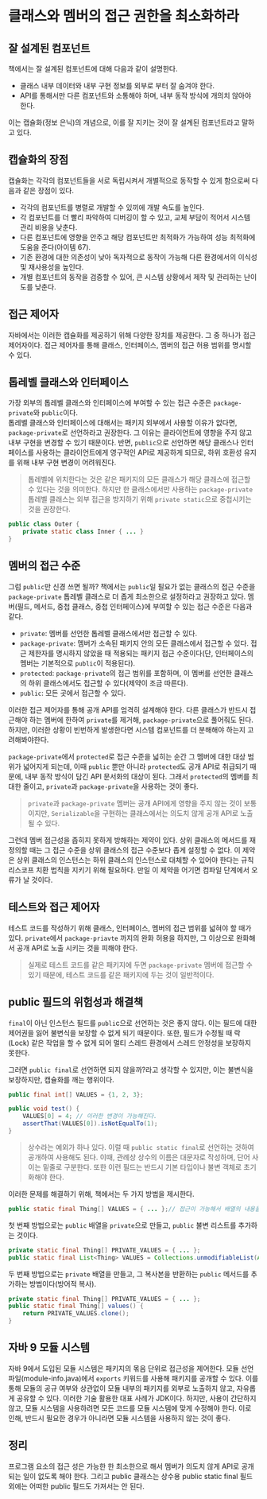 # 클래스와 멤버의 접근 권한을 최소화하라

## 잘 설계된 컴포넌트

책에서는 잘 설계된 컴포넌트에 대해 다음과 같이 설명한다.

- 클래스 내부 데이터와 내부 구현 정보를 외부로 부터 잘 숨겨야 한다.
- API를 통해서만 다른 컴포넌트와 소통해야 하며, 내부 동작 방식에 개의치 않아야 한다.

이는 캡슐화(정보 은닉)의 개념으로, 이를 잘 지키는 것이 잘 설계된 컴포넌트라고 말하고 있다.

## 캡슐화의 장점

캡슐화는 각각의 컴포넌트들을 서로 독립시켜서 개별적으로 동작할 수 있게 함으로써 다음과 같은 장점이 있다. 

- 각각의 컴포넌트를 병렬로 개발할 수 있끼에 개발 속도를 높인다.
- 각 컴포넌트를 더 빨리 파악하여 디버깅이 할 수 있고, 교체 부담이 적어서 시스템 관리 비용을 낮춘다.
- 다른 컴포넌트에 영향을 안주고 해당 컴포넌트만 최적화가 가능하여 성능 최적화에 도움을 준다(아이템 67).
- 기존 환경에 대한 의존성이 낮아 독자적으로 동작이 가능해 다른 환경에서의 이식성 및 재사용성을 높인다.
- 개별 컴포넌트의 동작을 검증할 수 있어, 큰 시스템 상황에서 제작 및 관리하는 난이도를 낮춘다.

## 접근 제어자

자바에서는 이러한 캡슐화를 제공하기 위해 다양한 장치를 제공한다.
그 중 하나가 접근 제어자이다. 
접근 제어자를 통해 클래스, 인터페이스, 멤버의 접근 허용 범위를 명시할 수 있다.

## 톱레벨 클래스와 인터페이스

가장 외부의 톱레벨 클래스와 인터페이스에 부여할 수 있는 접근 수준은 `package-private`와 `public`이다.  
톱레벨 클래스와 인터페이스에 대해서는 패키지 외부에서 사용할 이유가 없다면, `package-private`로 선언하라고 권장한다.
그 이유는 클라이언트에 영향을 주지 않고 내부 구현을 변경할 수 있기 때문이다.
반면, `public`으로 선언하면 해당 클래스나 인터페이스를 사용하는 클라이언트에게 영구적인 API로 제공하게 되므로, 하위 호환성 유지를 위해 내부 구현 변경이 어려워진다.

> 톱레벨에 위치한다는 것은 같은 패키지의 모든 클래스가 해당 클래스에 접근할 수 있다는 것을 의미한다.
> 하지만 한 클래스에서만 사용하는 `package-private` 톱레벨 클래스는 외부 접근을 방지하기 위해 `private static`으로 중첩시키는 것을 권장한다.

```java
public class Outer {
    private static class Inner { ... }
}
```

## 멤버의 접근 수준

그럼 `public`만 신경 쓰면 될까? 
책에서는 `public`일 필요가 없는 클래스의 접근 수준을 `package-private` 톱레벨 클래스로 더 좁게 최소한으로 설정하라고 권장하고 있다.
멤버(필드, 메서드, 중첩 클래스, 중첩 인터페이스)에 부여할 수 있는 접근 수준은 다음과 같다.

- `private`: 멤버를 선언한 톱레벨 클래스에서만 접근할 수 있다.
- `package-private`: 멤버가 소속된 패키지 안의 모든 클래스에서 접근할 수 있다. 접근 제한자를 명시하지 않았을 때 적용되는 패키지 접근 수준이다(단, 인터페이스의 멤버는 기본적으로 `public`이 적용된다).
- `protected`: `package-private`의 접근 범위를 포함하며, 이 멤버를 선언한 클래스의 하위 클래스에서도 접근할 수 있다(제약이 조금 따른다).
- `public`: 모든 곳에서 접근할 수 있다.

이러한 접근 제어자를 통해 공개 API를 엄격히 설계해야 한다.
다른 클래스가 반드시 접근해야 하는 멤버에 한하여 `private`를 제거해, `package-private`으로 풀어줘도 된다.
하지만, 이러한 상황이 빈번하게 발생한다면 시스템 컴포넌트를 더 분해해야 하는지 고려해봐야한다.

`package-private`에서 `protected`로 접근 수준을 넓히는 순간 그 멤버에 대한 대상 범위가 넓어지게 되는데,
이때 `public` 뿐만 아니라 `protected`도 공개 API로 취급되기 때문에, 내부 동작 방식이 담긴 API 문서화의 대상이 된다.
그래서 `protected`의 멤버를 최대한 줄이고, `private`과 `package-private`을 사용하는 것이 좋다.

> `private`과 `package-private` 멤버는 공개 API에게 영향을 주지 않는 것이 보통이지만, `Serializable`을 구현하는 클래스에서는 의도치 않게 공개 API로 노출될 수 있다.

그런데 멤버 접근성을 좁히지 못하게 방해하는 제약이 있다.
상위 클래스의 메서드를 재정의할 때는 그 접근 수준을 상위 클래스의 접근 수준보다 좁게 설정할 수 없다.
이 제약은 상위 클래스의 인스턴스는 하위 클래스의 인스턴스로 대체할 수 있어야 한다는 규칙 리스코프 치환 법칙을 지키기 위해 필요하다.
만일 이 제약을 어기면 컴파일 단계에서 오류가 날 것이다. 

## 테스트와 접근 제어자

테스트 코드를 작성하기 위해 클래스, 인터페이스, 멤버의 접근 범위를 넓혀야 할 때가 있다.
`private`에서 `package-priavte` 까지의 완화 허용을 하지만, 
그 이상으로 완화해서 공개 API로 노출 시키는 것을 피해야 한다.

> 실제로 테스트 코드를 같은 패키지에 두면 `package-private` 멤버에 접근할 수 있기 때문에, 테스트 코드를 같은 패키지에 두는 것이 일반적이다.

## public 필드의 위험성과 해결책

`final`이 아닌 인스턴스 필드를 `publi`c으로 선언하는 것은 좋지 않다.
이는 필드에 대한 제어권을 잃어 불변식을 보장할 수 없게 되기 때문이다.
또한, 필드가 수정될 때 락(Lock) 같은 작업을 할 수 없게 되어 멀티 스레드 환경에서 스레드 안정성을 보장하지 못한다.

그러면 `public final`로 선언하면 되지 않을까?라고 생각할 수 있지만, 이는 불변식을 보장하지만, 캡슐화를 깨는 행위이다.

```java
public final int[] VALUES = {1, 2, 3};

public void test() {
    VALUES[0] = 4; // 이러한 변경이 가능해진다.
    assertThat(VALUES[0]).isNotEqualTo(1);
}
```

> 상수라는 예외가 하나 있다. 이럴 때 `public static final`로 선언하는 것하여 공개하여 사용해도 된다.
> 이때, 관례상 상수의 이름은 대문자로 작성하며, 단어 사이는 밑줄로 구분한다. 또한 이런 필드는 반드시 기본 타입이나 불변 객체로 초기화해야 한다.

이러한 문제를 해결하기 위해, 책에서는 두 가지 방법을 제시한다.

```java
public static final Thing[] VALUES = { ... };// 접근이 가능해서 배열의 내용을 변경할 수 있다.
```

첫 번째 방법으로는 `public` 배열을 `private`으로 만들고, `public` 불변 리스트를 추가하는 것이다.

```java
private static final Thing[] PRIVATE_VALUES = { ... };
public static final List<Thing> VALUES = Collections.unmodifiableList(Arrays.asList(PRIVATE_VALUES));
```

두 번째 방법으로는 `private` 배열을 만들고, 그 복사본을 반환하는 `public` 메서드를 추가하는 방법이다(방어적 복사).

```java
private static final Thing[] PRIVATE_VALUES = { ... };
public static final Thing[] values() {
    return PRIVATE_VALUES.clone();
}
```

## 자바 9 모듈 시스템

자바 9에서 도입된 모듈 시스템은 패키지의 몪음 단위로 접근성을 제어한다.
모듈 선언 파일(module-info.java)에서 `exports` 키워드를 사용해 패키지를 공개할 수 있다.
이를 통해 모듈의 공규 여부와 상관없이 모듈 내부의 패키지를 외부로 노출하지 않고, 자유롭게 공유할 수 있다.
이러한 기술 활용한 대표 사례가 JDK이다.
하지만, 사용이 간단하지 않고, 모듈 시스템을 사용하려면 모든 코드를 모듈 시스템에 맞게 수정해야 한다.
이로 인해, 반드시 필요한 경우가 아니라면 모듈 시스템을 사용하지 않는 것이 좋다.

## 정리

프로그램 요소의 접근 성은 가능한 한 최소한으로 해서 멤버가 의도치 않게 API로 공개되는 일이 없도록 해야 한다. 
그리고 public 클래스는 상수용 public static final 필드 외에는 어떠한 public 필드도 가져서는 안 된다.

